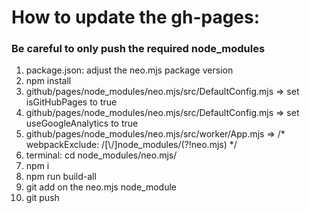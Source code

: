 # How to update the gh-pages:

### Be careful to only push the required node_modules

1.  package.json: adjust the neo.mjs package version
2.  npm install
3.  github/pages/node_modules/neo.mjs/src/DefaultConfig.mjs => set isGitHubPages to true
4.  github/pages/node_modules/neo.mjs/src/DefaultConfig.mjs => set useGoogleAnalytics to true
5.  github/pages/node_modules/neo.mjs/src/worker/App.mjs => /* webpackExclude: /[\\\/]node_modules/(?!neo.mjs) */
6.  terminal: cd node_modules/neo.mjs/
7.  npm i
8.  npm run build-all
9.  git add on the neo.mjs node_module
10. git push
